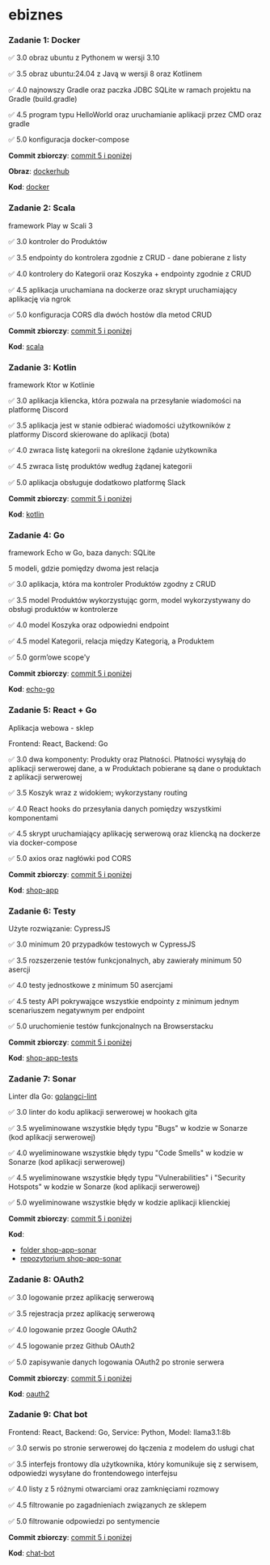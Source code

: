 # ebiznes

### Zadanie 1: Docker

:white_check_mark: 3.0 obraz ubuntu z Pythonem w wersji 3.10

:white_check_mark: 3.5 obraz ubuntu:24.04 z Javą w wersji 8 oraz Kotlinem

:white_check_mark: 4.0 najnowszy Gradle oraz paczka JDBC SQLite w ramach projektu na Gradle (build.gradle)

:white_check_mark: 4.5 program typu HelloWorld oraz uruchamianie aplikacji przez CMD oraz gradle

:white_check_mark: 5.0 konfiguracja docker-compose 

**Commit zbiorczy**: [commit 5 i poniżej](https://github.com/Elyrwag/ebiznes/commit/0805aac8b8e4bc0ecbc5d643eb4c5f5d72dd7b9b)

**Obraz**: [dockerhub](https://hub.docker.com/r/elyrwag/ebiznes-docker-image)

**Kod**: [docker](https://github.com/Elyrwag/ebiznes/tree/main/docker)


### Zadanie 2: Scala

framework Play w Scali 3

:white_check_mark: 3.0 kontroler do Produktów

:white_check_mark: 3.5 endpointy do kontrolera zgodnie z CRUD - dane pobierane z listy

:white_check_mark: 4.0 kontrolery do Kategorii oraz Koszyka + endpointy zgodnie z CRUD

:white_check_mark: 4.5 aplikacja uruchamiana na dockerze oraz skrypt uruchamiający aplikację via ngrok

:white_check_mark: 5.0 konfiguracja CORS dla dwóch hostów dla metod CRUD 

**Commit zbiorczy**: [commit 5 i poniżej](https://github.com/Elyrwag/ebiznes/commit/bf73fb52d723e594207a6261b4c4ae1056626a3d)

**Kod**: [scala](https://github.com/Elyrwag/ebiznes/tree/main/scala)


### Zadanie 3: Kotlin

framework Ktor w Kotlinie

:white_check_mark: 3.0 aplikacja kliencka, która pozwala na przesyłanie wiadomości na platformę Discord

:white_check_mark: 3.5 aplikacja jest w stanie odbierać wiadomości użytkowników z platformy Discord skierowane do aplikacji (bota)

:white_check_mark: 4.0 zwraca listę kategorii na określone żądanie użytkownika

:white_check_mark: 4.5 zwraca listę produktów według żądanej kategorii

:white_check_mark: 5.0 aplikacja obsługuje dodatkowo platformę Slack

**Commit zbiorczy**: [commit 5 i poniżej](https://github.com/Elyrwag/ebiznes/commit/035d563bf0be023b858bd356b6a8356bbd209928)

**Kod**: [kotlin](https://github.com/Elyrwag/ebiznes/tree/main/kotlin)


### Zadanie 4: Go

framework Echo w Go, baza danych: SQLite

5 modeli, gdzie pomiędzy dwoma jest relacja

:white_check_mark: 3.0 aplikacja, która ma kontroler Produktów zgodny z CRUD

:white_check_mark: 3.5 model Produktów wykorzystując gorm, model wykorzystywany do obsługi produktów w kontrolerze

:white_check_mark: 4.0 model Koszyka oraz odpowiedni endpoint

:white_check_mark: 4.5 model Kategorii, relacja między Kategorią, a Produktem

:white_check_mark: 5.0 gorm’owe scope'y

**Commit zbiorczy**: [commit 5 i poniżej](https://github.com/Elyrwag/ebiznes/commit/4c459a60582ca193c4e03a246010153aa4353a62)

**Kod**: [echo-go](https://github.com/Elyrwag/ebiznes/tree/main/echo-go)


### Zadanie 5: React + Go

Aplikacja webowa - sklep 

Frontend: React, Backend: Go

:white_check_mark: 3.0 dwa komponenty: Produkty oraz Płatności. Płatności wysyłają do aplikacji serwerowej dane, a w Produktach pobierane są dane o produktach z aplikacji serwerowej

:white_check_mark: 3.5 Koszyk wraz z widokiem; wykorzystany routing

:white_check_mark: 4.0 React hooks do przesyłania danych pomiędzy wszystkimi komponentami

:white_check_mark: 4.5 skrypt uruchamiający aplikację serwerową oraz kliencką na dockerze via docker-compose

:white_check_mark: 5.0 axios oraz nagłówki pod CORS

**Commit zbiorczy**: [commit 5 i poniżej](https://github.com/Elyrwag/ebiznes/commit/9d87da4db1b6672bc12b6059935e74d58f390082)

**Kod**: [shop-app](https://github.com/Elyrwag/ebiznes/tree/main/shop-app)


### Zadanie 6: Testy

Użyte rozwiązanie: CypressJS

:white_check_mark: 3.0 minimum 20 przypadków testowych w CypressJS

:white_check_mark: 3.5 rozszerzenie testów funkcjonalnych, aby zawierały minimum 50 asercji

:white_check_mark: 4.0 testy jednostkowe z minimum 50 asercjami

:white_check_mark: 4.5 testy API pokrywające wszystkie endpointy z minimum jednym scenariuszem negatywnym per endpoint

:white_check_mark: 5.0 uruchomienie testów funkcjonalnych na Browserstacku

**Commit zbiorczy**: [commit 5 i poniżej](https://github.com/Elyrwag/ebiznes/commit/7bf1195baccb0184c4fd43afaa968b92b7861aa2)

**Kod**: [shop-app-tests](https://github.com/Elyrwag/ebiznes/tree/main/shop-app-tests)


### Zadanie 7: Sonar

Linter dla Go: [golangci-lint](https://golangci-lint.run/)

:white_check_mark: 3.0 linter do kodu aplikacji serwerowej w hookach gita

:white_check_mark: 3.5 wyeliminowane wszystkie błędy typu "Bugs" w kodzie w Sonarze (kod aplikacji serwerowej)

:white_check_mark: 4.0 wyeliminowane wszystkie błędy typu "Code Smells" w kodzie w Sonarze (kod aplikacji serwerowej)

:white_check_mark: 4.5 wyeliminowane wszystkie błędy typu "Vulnerabilities" i "Security Hotspots" w kodzie w Sonarze (kod aplikacji serwerowej)

:white_check_mark: 5.0 wyeliminowane wszystkie błędy w kodzie aplikacji klienckiej

**Commit zbiorczy**: [commit 5 i poniżej](https://github.com/Elyrwag/ebiznes/commit/63517f44b725210b15cad85555c339ccdedacfe5)

**Kod**: 
- [folder shop-app-sonar](https://github.com/Elyrwag/ebiznes/tree/main/shop-app-sonar)
- [repozytorium shop-app-sonar](https://github.com/Elyrwag/shop-app-sonar)


### Zadanie 8: OAuth2

:white_check_mark: 3.0 logowanie przez aplikację serwerową

:white_check_mark: 3.5 rejestracja przez aplikację serwerową

:white_check_mark: 4.0 logowanie przez Google OAuth2

:white_check_mark: 4.5 logowanie przez Github OAuth2

:white_check_mark: 5.0 zapisywanie danych logowania OAuth2 po stronie serwera

**Commit zbiorczy**: [commit 5 i poniżej](https://github.com/Elyrwag/ebiznes/commit/d07efddf6afc6be2f1d1a6b1797990c3ad0e8d7e)

**Kod**: [oauth2](https://github.com/Elyrwag/ebiznes/tree/main/oauth2)


### Zadanie 9: Chat bot

Frontend: React, Backend: Go, Service: Python, Model: llama3.1:8b

:white_check_mark: 3.0 serwis po stronie serwerowej do łączenia z modelem do usługi chat

:white_check_mark: 3.5 interfejs frontowy dla użytkownika, który komunikuje się z serwisem, odpowiedzi wysyłane do frontendowego interfejsu

:white_check_mark: 4.0 listy z 5 różnymi otwarciami oraz zamknięciami rozmowy

:white_check_mark: 4.5 filtrowanie po zagadnieniach związanych ze sklepem

:white_check_mark: 5.0 filtrowanie odpowiedzi po sentymencie

**Commit zbiorczy**: [commit 5 i poniżej](https://github.com/Elyrwag/ebiznes/commit/287114defed770bceb32d22e268b87ef09029d84)

**Kod**: [chat-bot](https://github.com/Elyrwag/ebiznes/tree/main/chat-bot)

